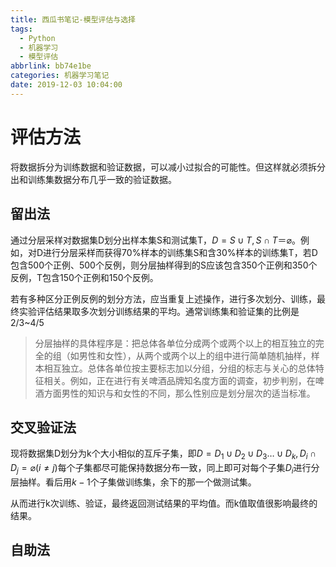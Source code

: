 ```yaml
---
title: 西瓜书笔记-模型评估与选择
tags:
  - Python
  - 机器学习
  - 模型评估
abbrlink: bb74e1be
categories: 机器学习笔记
date: 2019-12-03 10:04:00
---
```


# 评估方法

将数据拆分为训练数据和验证数据，可以减小过拟合的可能性。但这样就必须拆分出和训练集数据分布几乎一致的验证数据。

## 留出法

通过分层采样对数据集D划分出样本集S和测试集T，$D=S \cup T,S \cap T＝\varnothing$。例如，对D进行分层采样而获得70%样本的训练集S和含30%样本的训练集T，若D包含500个正例、500个反例，则分层抽样得到的S应该包含350个正例和350个反例，T包含150个正例和150个反例。

若有多种区分正例反例的划分方法，应当重复上述操作，进行多次划分、训练，最终实验评估结果取多次划分训练结果的平均。通常训练集和验证集的比例是2/3\~4/5

> 分层抽样的具体程序是：把总体各单位分成两个或两个以上的相互独立的完全的组（如男性和女性），从两个或两个以上的组中进行简单随机抽样，样本相互独立。总体各单位按主要标志加以分组，分组的标志与关心的总体特征相关。例如，正在进行有关啤酒品牌知名度方面的调查，初步判别，在啤酒方面男性的知识与和女性的不同，那么性别应是划分层次的适当标准。

## 交叉验证法

现将数据集D划分为k个大小相似的互斥子集，即$D=D_1 \cup D_2 \cup D_3 \ldots \cup D_k, D_i \cap D_j= \varnothing (i \neq j)$每个子集都尽可能保持数据分布一致，同上即可对每个子集$D_i$进行分层抽样。看后用$k-1$个子集做训练集，余下的那一个做测试集。

从而进行k次训练、验证，最终返回测试结果的平均值。而k值取值很影响最终的结果。

## 自助法

